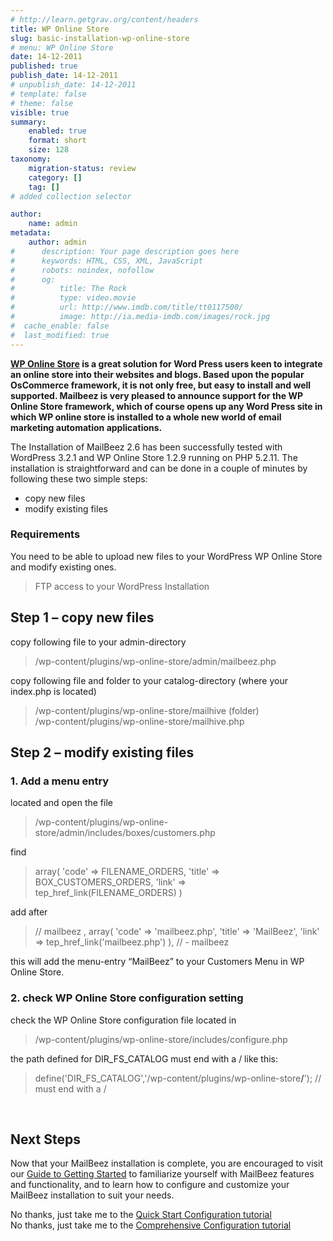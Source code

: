 ```yaml
---
# http://learn.getgrav.org/content/headers
title: WP Online Store
slug: basic-installation-wp-online-store
# menu: WP Online Store
date: 14-12-2011
published: true
publish_date: 14-12-2011
# unpublish_date: 14-12-2011
# template: false
# theme: false
visible: true
summary:
    enabled: true
    format: short
    size: 128
taxonomy:
    migration-status: review
    category: []
    tag: []
# added collection selector

author:
    name: admin
metadata:
    author: admin
#      description: Your page description goes here
#      keywords: HTML, CSS, XML, JavaScript
#      robots: noindex, nofollow
#      og:
#          title: The Rock
#          type: video.movie
#          url: http://www.imdb.com/title/tt0117500/
#          image: http://ia.media-imdb.com/images/rock.jpg
#  cache_enable: false
#  last_modified: true
---
```


**[WP Online Store](http://www.wponlinestore.com/ "WP Online Store") is a great solution for Word Press users keen to integrate an online store into their websites and blogs. Based upon the popular OsCommerce framework, it is not only free, but easy to install and well supported. Mailbeez is very pleased to announce support for the WP Online Store framework, which of course opens up any Word Press site in which WP online store is installed to a whole new world of email marketing automation applications.**

The Installation of MailBeez 2.6 has been successfully tested with WordPress 3.2.1 and WP Online Store 1.2.9 running on PHP 5.2.11. The installation is straightforward and can be done in a couple of minutes by following these two simple steps:

- copy new files
- modify existing files

### Requirements

You need to be able to upload new files to your WordPress WP Online Store and modify existing ones.

> FTP access to your WordPress Installation

## Step 1 – copy new files

copy following file to your admin-directory

> /wp-content/plugins/wp-online-store/admin/mailbeez.php

copy following file and folder to your catalog-directory (where your index.php is located)

> /wp-content/plugins/wp-online-store/mailhive (folder)  
>  /wp-content/plugins/wp-online-store/mailhive.php

## Step 2 – modify existing files

### 1. Add a menu entry

located and open the file

> /wp-content/plugins/wp-online-store/admin/includes/boxes/customers.php

find

> array(
>        'code' => FILENAME_ORDERS,
>        'title' => BOX_CUSTOMERS_ORDERS,
>        'link' => tep_href_link(FILENAME_ORDERS)
>     )

add after

> // mailbeez
>     ,
>     array(
>        'code' => 'mailbeez.php',
>        'title' => 'MailBeez',
>        'link' => tep_href_link('mailbeez.php')
>     ),
>     // - mailbeez

this will add the menu-entry “MailBeez” to your Customers Menu in WP Online Store.

### 2. check WP Online Store configuration setting

check the WP Online Store configuration file located in

> /wp-content/plugins/wp-online-store/includes/configure.php

the path defined for DIR\_FS\_CATALOG must end with a / like this:

> define('DIR_FS_CATALOG','/wp-content/plugins/wp-online-store<strong>/</strong>'); // must end with a /

 

## Next Steps

Now that your MailBeez installation is complete, you are encouraged to visit our [ Guide to Getting Started](http://www.mailbeez.com/documentation/tutorials/guide-to-getting-started/) to familiarize yourself with MailBeez features and functionality, and to learn how to configure and customize your MailBeez installation to suit your needs.

No thanks, just take me to the [Quick Start Configuration tutorial](http://www.mailbeez.com/documentation/tutorials/mailbeez-quick-start-configuration-tutorial/)  
 No thanks, just take me to the [Comprehensive Configuration tutorial](http://www.mailbeez.com/documentation/tutorials/mailbeez-comprehensive-configuration-tutorial/)
